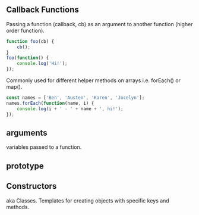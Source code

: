 ## Callback Functions
Passing a function (callback, cb) as an argument to another function (higher order function).
```javascript
function foo(cb) {
    cb();
}
foo(function() {
    console.log('Hi!');
});
```
Commonly used for different helper methods on arrays i.e. forEach() or map().
```javascript
const names = ['Ben', 'Austen', 'Karen', 'Jocelyn'];
names.forEach(function(name, i) {
    console.log(i + ' - ' + name + ', hi!');
});
```

## arguments
variables passed to a function.

## prototype


## Constructors
aka Classes. Templates for creating objects with specific keys and methods.